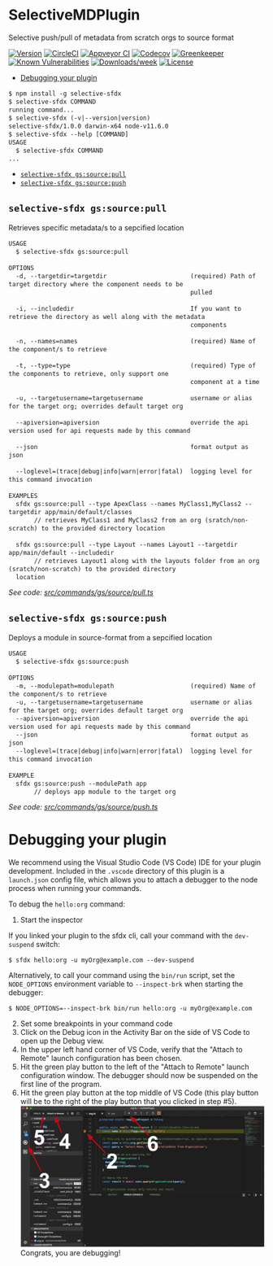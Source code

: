 SelectiveMDPlugin
=================

Selective push/pull of metadata from scratch orgs to source format

[![Version](https://img.shields.io/npm/v/SelectiveMDPlugin.svg)](https://npmjs.org/package/SelectiveMDPlugin)
[![CircleCI](https://circleci.com/gh/rohanatgwcs/SelectiveMDPlugin/tree/master.svg?style=shield)](https://circleci.com/gh/rohanatgwcs/SelectiveMDPlugin/tree/master)
[![Appveyor CI](https://ci.appveyor.com/api/projects/status/github/rohanatgwcs/SelectiveMDPlugin?branch=master&svg=true)](https://ci.appveyor.com/project/heroku/SelectiveMDPlugin/branch/master)
[![Codecov](https://codecov.io/gh/rohanatgwcs/SelectiveMDPlugin/branch/master/graph/badge.svg)](https://codecov.io/gh/rohanatgwcs/SelectiveMDPlugin)
[![Greenkeeper](https://badges.greenkeeper.io/rohanatgwcs/SelectiveMDPlugin.svg)](https://greenkeeper.io/)
[![Known Vulnerabilities](https://snyk.io/test/github/rohanatgwcs/SelectiveMDPlugin/badge.svg)](https://snyk.io/test/github/rohanatgwcs/SelectiveMDPlugin)
[![Downloads/week](https://img.shields.io/npm/dw/SelectiveMDPlugin.svg)](https://npmjs.org/package/SelectiveMDPlugin)
[![License](https://img.shields.io/npm/l/SelectiveMDPlugin.svg)](https://github.com/rohanatgwcs/SelectiveMDPlugin/blob/master/package.json)

<!-- toc -->
* [Debugging your plugin](#debugging-your-plugin)
<!-- tocstop -->
<!-- install -->
<!-- usage -->
```sh-session
$ npm install -g selective-sfdx
$ selective-sfdx COMMAND
running command...
$ selective-sfdx (-v|--version|version)
selective-sfdx/1.0.0 darwin-x64 node-v11.6.0
$ selective-sfdx --help [COMMAND]
USAGE
  $ selective-sfdx COMMAND
...
```
<!-- usagestop -->
<!-- commands -->
* [`selective-sfdx gs:source:pull`](#selective-sfdx-gssourcepull)
* [`selective-sfdx gs:source:push`](#selective-sfdx-gssourcepush)

## `selective-sfdx gs:source:pull`

Retrieves specific metadata/s to a sepcified location

```
USAGE
  $ selective-sfdx gs:source:pull

OPTIONS
  -d, --targetdir=targetdir                       (required) Path of target directory where the component needs to be
                                                  pulled

  -i, --includedir                                If you want to retrieve the directory as well along with the metadata
                                                  components

  -n, --names=names                               (required) Name of the component/s to retrieve

  -t, --type=type                                 (required) Type of the components to retrieve, only support one
                                                  component at a time

  -u, --targetusername=targetusername             username or alias for the target org; overrides default target org

  --apiversion=apiversion                         override the api version used for api requests made by this command

  --json                                          format output as json

  --loglevel=(trace|debug|info|warn|error|fatal)  logging level for this command invocation

EXAMPLES
  sfdx gs:source:pull --type ApexClass --names MyClass1,MyClass2 --targetdir app/main/default/classes
       // retrieves MyClass1 and MyClass2 from an org (sratch/non-scratch) to the provided directory location
    
  sfdx gs:source:pull --type Layout --names Layout1 --targetdir app/main/default --includedir
       // retrieves Layout1 along with the layouts folder from an org (sratch/non-scratch) to the provided directory 
  location
```

_See code: [src/commands/gs/source/pull.ts](https://github.com/rohanatgwcs/selective-sfdx/blob/v1.0.0/src/commands/gs/source/pull.ts)_

## `selective-sfdx gs:source:push`

Deploys a module in source-format from a sepcified location

```
USAGE
  $ selective-sfdx gs:source:push

OPTIONS
  -m, --modulepath=modulepath                     (required) Name of the component/s to retrieve
  -u, --targetusername=targetusername             username or alias for the target org; overrides default target org
  --apiversion=apiversion                         override the api version used for api requests made by this command
  --json                                          format output as json
  --loglevel=(trace|debug|info|warn|error|fatal)  logging level for this command invocation

EXAMPLE
  sfdx gs:source:push --modulePath app
       // deploys app module to the target org
```

_See code: [src/commands/gs/source/push.ts](https://github.com/rohanatgwcs/selective-sfdx/blob/v1.0.0/src/commands/gs/source/push.ts)_
<!-- commandsstop -->
<!-- debugging-your-plugin -->
# Debugging your plugin
We recommend using the Visual Studio Code (VS Code) IDE for your plugin development. Included in the `.vscode` directory of this plugin is a `launch.json` config file, which allows you to attach a debugger to the node process when running your commands.

To debug the `hello:org` command: 
1. Start the inspector
  
If you linked your plugin to the sfdx cli, call your command with the `dev-suspend` switch: 
```sh-session
$ sfdx hello:org -u myOrg@example.com --dev-suspend
```
  
Alternatively, to call your command using the `bin/run` script, set the `NODE_OPTIONS` environment variable to `--inspect-brk` when starting the debugger:
```sh-session
$ NODE_OPTIONS=--inspect-brk bin/run hello:org -u myOrg@example.com
```

2. Set some breakpoints in your command code
3. Click on the Debug icon in the Activity Bar on the side of VS Code to open up the Debug view.
4. In the upper left hand corner of VS Code, verify that the "Attach to Remote" launch configuration has been chosen.
5. Hit the green play button to the left of the "Attach to Remote" launch configuration window. The debugger should now be suspended on the first line of the program. 
6. Hit the green play button at the top middle of VS Code (this play button will be to the right of the play button that you clicked in step #5).
<br><img src=".images/vscodeScreenshot.png" width="480" height="278"><br>
Congrats, you are debugging!
